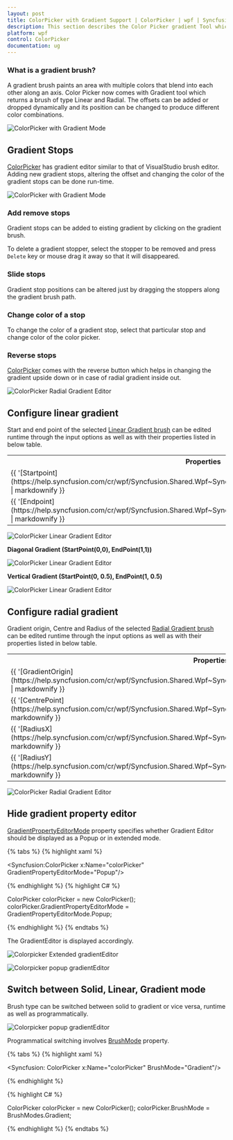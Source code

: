 ```yaml
---
layout: post
title: ColorPicker with Gradient Support | ColorPicker | wpf | Syncfusion
description: This section describes the Color Picker gradient Tool which returns a Solid, Linear or Radial brush. 
platform: wpf
control: ColorPicker
documentation: ug
---
```


### What is a gradient brush? 

A gradient brush paints an area with multiple colors that blend into each other along an axis. Color Picker now comes with Gradient tool which returns a brush of type Linear and Radial. The offsets can be added or dropped dynamically and its position can be changed to produce different color combinations.

![ColorPicker with Gradient Mode](ColorPicker-with-Gradient-Support_images/ColorPicker_Gradient_Mode.png)

## Gradient Stops

[ColorPicker](https://help.syncfusion.com/cr/wpf/Syncfusion.Shared.Wpf~Syncfusion.Windows.Shared.ColorPicker.html) has gradient editor similar to that of VisualStudio brush editor. Adding new gradient stops, altering the offset and changing the color of the gradient stops can be done run-time.

![ColorPicker with Gradient Mode](ColorPicker-with-Gradient-Support_images/ColorPicker_Stopper_editing.gif)

### Add remove stops

Gradient stops can be added to eisting gradient by clicking on the gradient brush. 

To delete a gradient stopper, select the stopper to be removed and press `Delete` key or mouse drag it away so that it will disappeared.

### Slide stops

Gradient stop positions can be altered just by dragging the stoppers along the gradient brush path.

### Change color of a stop

To change the color of a gradient stop, select that particular stop and change color of the color picker.

### Reverse stops

[ColorPicker]() comes with the reverse button which helps in changing the gradient upside down or in case of radial gradient inside out. 

![ColorPicker Radial Gradient Editor](ColorPicker-with-Gradient-Support_images/ColorPicker_RadialGradient_Editor.png)

## Configure linear gradient

Start and end point of the selected [Linear Gradient brush](https://docs.microsoft.com/en-us/dotnet/api/system.windows.media.lineargradientbrush?view=netframework-4.8) can be edited runtime through the input options as well as with their properties listed in below table.

<table>
<tr>
<th>
Properties</th><th>
Description</th></tr>
<tr>
<td>
{{ '[Startpoint](https://help.syncfusion.com/cr/wpf/Syncfusion.Shared.Wpf~Syncfusion.Windows.Shared.ColorEdit~Startpoint.html)' | markdownify }}</td><td>
Indicates the Start point of LinearGradientBrush.</td></tr>
<tr>
<td>
{{ '[Endpoint](https://help.syncfusion.com/cr/wpf/Syncfusion.Shared.Wpf~Syncfusion.Windows.Shared.ColorEdit~Endpoint.html)' | markdownify }}</td><td>
Indicates the End point of LinearGradientBrush.</td></tr>
</table>

![ColorPicker Linear Gradient Editor](ColorPicker-with-Gradient-Support_images/ColorPicker_LinearGradient_Editor.png)

**Diagonal Gradient (StartPoint(0,0), EndPoint(1,1))**

![ColorPicker Linear Gradient Editor](ColorPicker-with-Gradient-Support_images/LinearGradient_Example_1.png)

**Vertical Gradient (StartPoint(0, 0.5), EndPoint(1, 0.5)**

![ColorPicker Linear Gradient Editor](ColorPicker-with-Gradient-Support_images/LinearGradient_Example_2.png)

## Configure radial gradient

Gradient origin, Centre and Radius of the selected [Radial Gradient brush](https://docs.microsoft.com/en-us/dotnet/api/system.windows.media.radialgradientbrush?view=netframework-4.8) can be edited runtime through the input options as well as with their properties listed in below table.

<table>
<tr>
<th>
Properties</th><th>
Description</th></tr>
<tr>
<td>
{{ '[GradientOrigin](https://help.syncfusion.com/cr/wpf/Syncfusion.Shared.Wpf~Syncfusion.Windows.Shared.ColorEdit~GradientOrigin.html)' | markdownify }}</td><td>
Indicates the gradient origin of RadialGradientBrush.</td></tr>
<tr>
<td>
{{ '[CentrePoint](https://help.syncfusion.com/cr/wpf/Syncfusion.Shared.Wpf~Syncfusion.Windows.Shared.ColorEdit~CentrePoint.html)' | markdownify }}</td><td>
Indicates the centre point of RadialGradientBrush.</td></tr>
<tr>
<td>
{{ '[RadiusX](https://help.syncfusion.com/cr/wpf/Syncfusion.Shared.Wpf~Syncfusion.Windows.Shared.ColorEdit~RadiusX.html)' | markdownify }}</td><td>
Indicates the X value in Radius of RadialGradientBrush.</td></tr>
<tr>
<td>
{{ '[RadiusY](https://help.syncfusion.com/cr/wpf/Syncfusion.Shared.Wpf~Syncfusion.Windows.Shared.ColorEdit~RadiusY.html)' | markdownify }}</td><td>
Indicates the Y value in Radius of RadialGradientBrush.</td></tr>
</table>

![ColorPicker Radial Gradient Editor](ColorPicker-with-Gradient-Support_images/ColorPicker_RadialGradient_Editor.png)

## Hide gradient property editor

[GradientPropertyEditorMode](https://help.syncfusion.com/cr/wpf/Syncfusion.Shared.Wpf~Syncfusion.Windows.Shared.ColorPicker~GradientPropertyEditorMode.html) property specifies whether Gradient Editor should be displayed as a Popup or in extended mode.

{% tabs %}
{% highlight xaml %}

<Syncfusion:ColorPicker x:Name="colorPicker" GradientPropertyEditorMode="Popup"/>

{% endhighlight %}
{% highlight C# %}

ColorPicker colorPicker = new ColorPicker();
colorPicker.GradientPropertyEditorMode =  GradientPropertyEditorMode.Popup;

{% endhighlight %}
{% endtabs %}

The GradientEditor is displayed accordingly.

![Colorpicker Extended gradientEditor](ColorPicker-with-Gradient-Support_images/Colorpicker_Extended_gradientEditor.png)

![Colorpicker popup gradientEditor](ColorPicker-with-Gradient-Support_images/Colorpicker_Popup_gradientEditor.png)

## Switch between Solid, Linear, Gradient mode

Brush type can be switched between solid to gradient or vice versa, runtime as well as programmatically. 

![Colorpicker popup gradientEditor](ColorPicker-with-Gradient-Support_images/ColorPicker_Switch_brushes.gif)

Programmatical switching involves [BrushMode](https://help.syncfusion.com/cr/wpf/Syncfusion.Shared.Wpf~Syncfusion.Windows.Shared.ColorPicker~BrushMode.html) property.

{% tabs %}
{% highlight xaml %}

<Syncfusion: ColorPicker x:Name="colorPicker" BrushMode="Gradient"/>

{% endhighlight %}

{% highlight C# %}

ColorPicker colorPicker = new ColorPicker();
colorPicker.BrushMode = BrushModes.Gradient;

{% endhighlight %}
{% endtabs %}